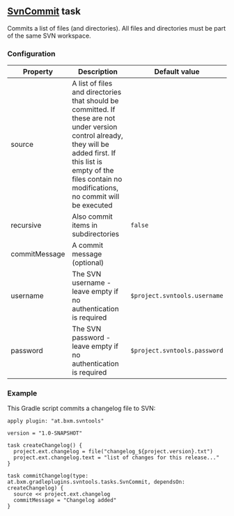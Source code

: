## [SvnCommit](../src/main/groovy/at/bxm/gradleplugins/svntools/tasks/SvnCommit.groovy) task

Commits a list of files (and directories). All files and directories must be part of the same SVN workspace.

### Configuration

Property      | Description | Default value
------------- | ----------- | -------------
source        | A list of files and directories that should be committed. If these are not under version control already, they will be added first. If this list is empty of the files contain no modifications, no commit will be executed |
recursive     | Also commit items in subdirectories | `false`
commitMessage | A commit message (optional) |
username      | The SVN username - leave empty if no authentication is required | `$project.svntools.username`
password      | The SVN password - leave empty if no authentication is required | `$project.svntools.password`

### Example

This Gradle script commits a changelog file to SVN:

    apply plugin: "at.bxm.svntools"

    version = "1.0-SNAPSHOT"

    task createChangelog() {
      project.ext.changelog = file("changelog_${project.version}.txt")
      project.ext.changelog.text = "list of changes for this release..."
    }

    task commitChangelog(type: at.bxm.gradleplugins.svntools.tasks.SvnCommit, dependsOn: createChangelog) {
      source << project.ext.changelog
      commitMessage = "Changelog added"
    }
